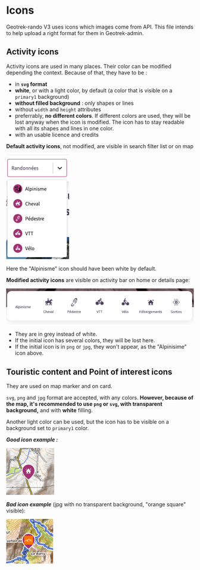 # Icons

Geotrek-rando V3 uses icons which images come from API. This file intends to help upload a right format for them in Geotrek-admin.

## Activity icons

Activity icons are used in many places. Their color can be modified depending the context.
Because of that, they have to be :

- in **`svg` format**
- **white**, or with a light color, by default (a color that is visible on a `primary1` background)
- **without filled background** : only shapes or lines
- without `width` and `height` attributes
- preferrably, **no different colors**. If different colors are used, they will be lost anyway when the icon is modified. The icon has to stay readable with all its shapes and lines in one color.
- with an usable licence and credits

**Default activity icons**, not modified, are visible in search filter list or on map 

![Activity Icon on filter list](../assets/iconFilterList.png)

Here the "Alpinisme" icon should have been white by default.

**Modified activity icons** are visible on activity bar on home or details page:

![Activity Icon modified on home](../assets/iconHome.png)

- They are in grey instead of white.
- If the initial icon has several colors, they will be lost here.
- If the initial icon is in `png` or `jpg`, they won't appear, as the "Alpinisime" icon above.

## Touristic content and Point of interest icons

They are used on map marker and on card.

`svg`, `png` and `jpg` format are accepted, with any colors. **However, because of the map, it's recommended to use `png` or `svg`, with transparent background,** and with **white** filling.

Another light color can be used, but the icon has to be visible on a background set to `primary1` color.

**_Good icon example :_**

![Icon good example](../assets/iconGoodExample.png)

**_Bad icon example_** (jpg with no transparent background, "orange square" visible):

![Icon wrong example](../assets/iconWrongExample.png)
